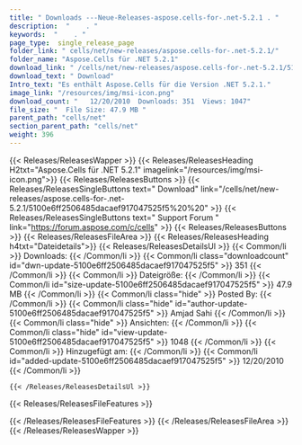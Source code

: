 ```yaml
---
title: " Downloads ---Neue-Releases-aspose.cells-for-.net-5.2.1 . "
description:  "    . " 
keywords:  "    . " 
page_type:  single_release_page
folder_link: " cells/net/new-releases/aspose.cells-for-.net-5.2.1/"
folder_name: "Aspose.Cells für .NET 5.2.1"
download_link: " /cells/net/new-releases/aspose.cells-for-.net-5.2.1/5100e6ff2506485dacaef917047525f5"
download_text: " Download"
Intro_text: "Es enthält Aspose.Cells für die Version .NET 5.2.1."
image_link: "/resources/img/msi-icon.png"
download_count: "   12/20/2010  Downloads: 351  Views: 1047"
file_size: "  File Size: 47.9 MB "
parent_path: "cells/net"
section_parent_path: "cells/net"
weight: 396
---
```


{{< Releases/ReleasesWapper >}}
  {{< Releases/ReleasesHeading H2txt="Aspose.Cells für .NET 5.2.1" imagelink="/resources/img/msi-icon.png">}}
  {{< Releases/ReleasesButtons >}}
    {{< Releases/ReleasesSingleButtons text=" Download" link="/cells/net/new-releases/aspose.cells-for-.net-5.2.1/5100e6ff2506485dacaef917047525f5%20%20" >}}
    {{< Releases/ReleasesSingleButtons text=" Support Forum " link="https://forum.aspose.com/c/cells" >}}
  {{< Releases/ReleasesButtons >}}
  {{< Releases/ReleasesFileArea >}}
    {{< Releases/ReleasesHeading h4txt="Dateidetails">}}
    {{< Releases/ReleasesDetailsUl >}}
            {{< Common/li >}} Downloads: {{< /Common/li >}}
      {{< Common/li class="downloadcount" id="dwn-update-5100e6ff2506485dacaef917047525f5" >}} 351 {{< /Common/li >}}
      {{< Common/li >}} Dateigröße: {{< /Common/li >}}
      {{< Common/li id="size-update-5100e6ff2506485dacaef917047525f5" >}} 47.9 MB {{< /Common/li >}} 
      {{< Common/li  class="hide" >}} Posted By: {{< /Common/li >}} 
      {{< Common/li class="hide" id="author-update-5100e6ff2506485dacaef917047525f5" >}} Amjad Sahi {{< /Common/li >}}
      {{< Common/li class="hide" >}} Ansichten: {{< /Common/li >}}
      {{< Common/li class="hide" id="view-update-5100e6ff2506485dacaef917047525f5" >}} 1048 {{< /Common/li >}}
      {{< Common/li >}} Hinzugefügt am: {{< /Common/li >}}
      {{< Common/li id="added-update-5100e6ff2506485dacaef917047525f5" >}} 12/20/2010 {{< /Common/li >}} 

    {{< /Releases/ReleasesDetailsUl >}}

  {{< Releases/ReleasesFileFeatures >}}
      
  {{< /Releases/ReleasesFileFeatures >}}
 {{< /Releases/ReleasesFileArea >}}
{{< /Releases/ReleasesWapper >}}



